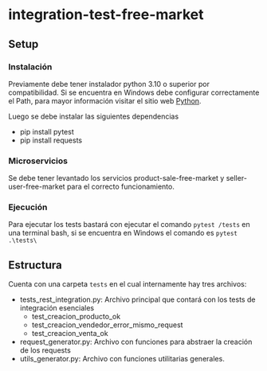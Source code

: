 # integration-test-free-market

## Setup

### Instalación

Previamente debe tener instalador python 3.10 o superior por compatibilidad. Si se encuentra en Windows debe configurar correctamente el Path, para mayor información visitar el sitio web [Python](https://www.python.org/). 

Luego se debe instalar las siguientes dependencias

- pip install pytest
- pip install requests

### Microservicios

Se debe tener levantado los servicios product-sale-free-market y seller-user-free-market para el correcto funcionamiento.

### Ejecución

Para ejecutar los tests bastará con ejecutar el comando `pytest /tests` en una terminal bash, si se encuentra en Windows el comando es `pytest .\tests\`

## Estructura

Cuenta con una carpeta `tests` en el cual internamente hay tres archivos:
- tests_rest_integration.py: Archivo principal que contará con los tests de integración esenciales
    - test_creacion_producto_ok
    - test_creacion_vendedor_error_mismo_request
    - test_creacion_venta_ok
- request_generator.py: Archivo con funciones para abstraer la creación de los requests
- utils_generator.py: Archivo con funciones utilitarias generales.
